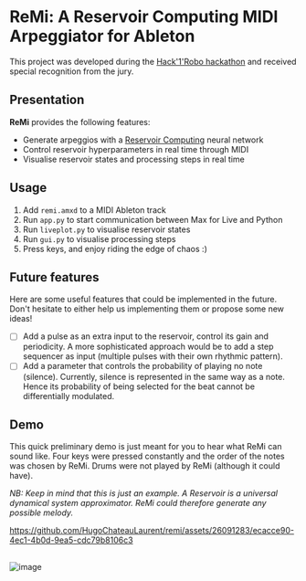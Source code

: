 # ReMi: A Reservoir Computing MIDI Arpeggiator for Ableton

This project was developed during the [Hack'1'Robo hackathon](https://sites.google.com/view/hack1robo/projets) and received special recognition from the jury.

## Presentation

**ReMi** provides the following features:
* Generate arpeggios with a [Reservoir Computing](https://en.wikipedia.org/wiki/Reservoir_computing)  neural network
* Control reservoir hyperparameters in real time through MIDI
* Visualise reservoir states and processing steps in real time

## Usage

1. Add ```remi.amxd``` to a MIDI Ableton track
2. Run ```app.py``` to start communication between Max for Live and Python
3. Run ```liveplot.py``` to visualise reservoir states
4. Run ```gui.py``` to visualise processing steps
5. Press keys, and enjoy riding the edge of chaos :)

## Future features

Here are some useful features that could be implemented in the future. Don't hesitate to either help us implementing them or propose some new ideas!

- [ ] Add a pulse as an extra input to the reservoir, control its gain and periodicity. A more sophisticated approach would be to add a step sequencer as input (multiple pulses with their own rhythmic pattern).
- [ ] Add a parameter that controls the probability of playing no note (silence). Currently, silence is represented in the same way as a note. Hence its probability of being selected for the beat cannot be differentially modulated.

## Demo

This quick preliminary demo is just meant for you to hear what ReMi can sound like. Four keys were pressed constantly and the order of the notes was chosen by ReMi. Drums were not played by ReMi (although it could have).

_NB: Keep in mind that this is just an example. A Reservoir is a universal dynamical system approximator. ReMi could therefore generate any possible melody._

https://github.com/HugoChateauLaurent/remi/assets/26091283/ecacce90-4ec1-4b0d-9ea5-cdc79b8106c3

## 

![image](https://github.com/HugoChateauLaurent/remi/assets/26091283/7dc9542b-a040-4572-b4d6-b8a20356d439)
